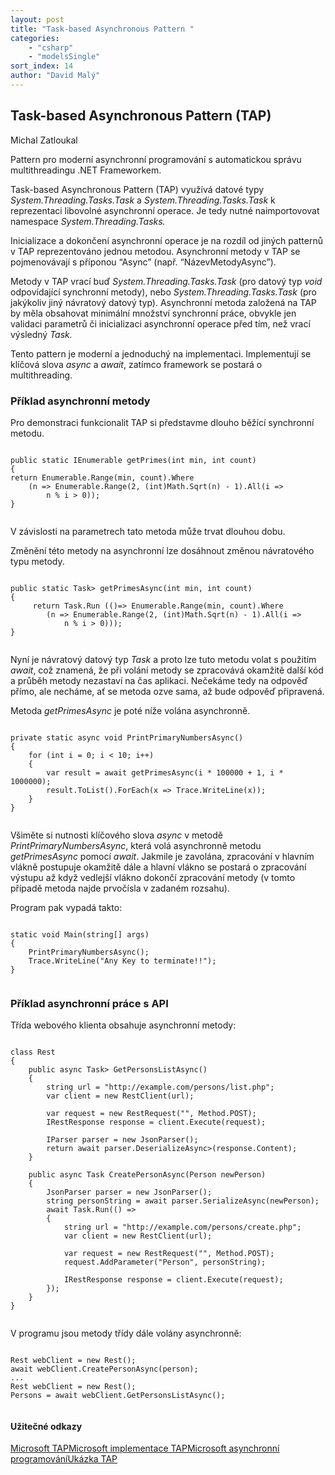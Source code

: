 ```yaml
---
layout: post
title: "Task-based Asynchronous Pattern "
categories:
    - "csharp"
    - "modelsSingle"
sort_index: 14
author: "David Malý"
--- 
```



## Task-based Asynchronous Pattern (TAP)


Michal Zatloukal



Pattern pro moderní asynchronní programování s automatickou správu multithreadingu .NET Frameworkem.



Task-based Asynchronous Pattern (TAP) využívá datové typy *System.Threading.Tasks.Task* a *System.Threading.Tasks.Task* k reprezentaci libovolné asynchronní operace. Je tedy nutné naimportovovat namespace *System.Threading.Tasks.*



Inicializace a dokončení asynchronní operace je na rozdíl od jiných patternů v TAP reprezentováno jednou metodou. Asynchronní metody v TAP se pojmenovávají s příponou “Async” (např. “NázevMetodyAsync”).



Metody v TAP vrací buď *System.Threading.Tasks.Task* (pro datový typ *void* odpovídající synchronní metody), nebo *System.Threading.Tasks.Task* (pro jakýkoliv jiný návratový datový typ). Asynchronní metoda založená na TAP by měla obsahovat minimální množství synchronní práce, obvykle jen validaci parametrů či inicializaci asynchronní operace před tím, než vrací výsledný *Task.*



Tento pattern je moderní a jednoduchý na implementaci. Implementují se klíčová slova *async* a *await*, zatímco framework se postará o multithreading.


### Příklad asynchronní metody


Pro demonstraci funkcionalit TAP si představme dlouho běžící synchronní metodu.


```

public static IEnumerable getPrimes(int min, int count)
{return Enumerable.Range(min, count).Where	(n => Enumerable.Range(2, (int)Math.Sqrt(n) - 1).All(i =>		n % i > 0));
}


```


V závislosti na parametrech tato metoda může trvat dlouhou dobu.



Změnění této metody na asynchronní lze dosáhnout změnou návratového typu metody.


```

public static Task> getPrimesAsync(int min, int count)
{
     return Task.Run (()=> Enumerable.Range(min, count).Where
     	(n => Enumerable.Range(2, (int)Math.Sqrt(n) - 1).All(i =>
    		n % i > 0)));
}


```


Nyní je návratový datový typ *Task* a proto lze tuto metodu volat s použitím *await*, což znamená, že při volání metody se zpracovává okamžitě další kód a průběh metody nezastaví na čas aplikaci. Nečekáme tedy na odpověď přímo, ale necháme, ať se metoda ozve sama, až bude odpověď připravená.



Metoda *getPrimesAsync* je poté níže volána asynchronně.


```

private static async void PrintPrimaryNumbersAsync()
{
    for (int i = 0; i < 10; i++)
    {
        var result = await getPrimesAsync(i * 100000 + 1, i * 1000000);
        result.ToList().ForEach(x => Trace.WriteLine(x));
    }
}


```


Všiměte si nutnosti klíčového slova *async* v metodě *PrintPrimaryNumbersAsync*, která volá asynchronně metodu *getPrimesAsync* pomocí *await*. Jakmile je zavolána, zpracování v hlavním vlákně postupuje okamžitě dále a hlavní vlákno se postará o zpracování výstupu až když vedlejší vlákno dokončí zpracování metody (v tomto případě metoda najde prvočísla v zadaném rozsahu).



Program pak vypadá takto:


```

static void Main(string[] args)
{
    PrintPrimaryNumbersAsync();
    Trace.WriteLine("Any Key to terminate!!");
}


```

### Příklad asynchronní práce s API


Třída webového klienta obsahuje asynchronní metody:


```

class Rest
{
    public async Task> GetPersonsListAsync()
    {
        string url = "http://example.com/persons/list.php";
        var client = new RestClient(url);

        var request = new RestRequest("", Method.POST);
        IRestResponse response = client.Execute(request);

        IParser parser = new JsonParser();
        return await parser.DeserializeAsync>(response.Content);
    }

    public async Task CreatePersonAsync(Person newPerson)
    {
        JsonParser parser = new JsonParser();
        string personString = await parser.SerializeAsync(newPerson);
        await Task.Run(() =>
        {
            string url = "http://example.com/persons/create.php";
            var client = new RestClient(url);

            var request = new RestRequest("", Method.POST);
            request.AddParameter("Person", personString);

            IRestResponse response = client.Execute(request);
        });
    }
}


```


V programu jsou metody třídy dále volány asynchronně:


```

Rest webClient = new Rest();
await webClient.CreatePersonAsync(person);
...
Rest webClient = new Rest();
Persons = await webClient.GetPersonsListAsync();


```

#### Užitečné odkazy
[Microsoft TAP](https://docs.microsoft.com/en-us/dotnet/standard/asynchronous-programming-patterns/task-based-asynchronous-pattern-tap)[Microsoft implementace TAP](https://docs.microsoft.com/en-us/dotnet/standard/asynchronous-programming-patterns/implementing-the-task-based-asynchronous-pattern)[Microsoft asynchronní programování](https://docs.microsoft.com/en-us/dotnet/csharp/programming-guide/concepts/async/)[Ukázka TAP](https://www.codeproject.com/Tips/591586/Asynchronous-Programming-in-Csharp-5-0-using-async)